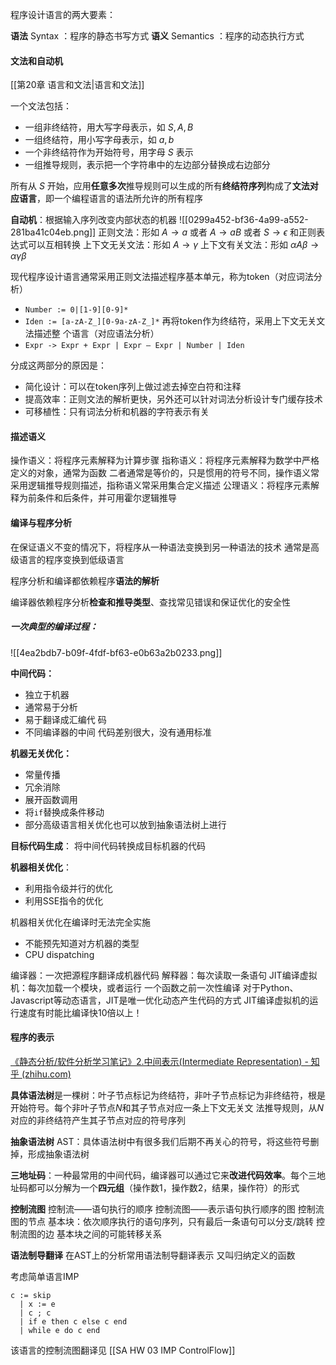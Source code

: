 程序设计语言的两大要素：

**语法** $\text{Syntax}$ ：程序的静态书写方式
**语义** $\text{Semantics}$ ：程序的动态执行方式

#### 文法和自动机
[[第20章 语言和文法|语言和文法]]

一个文法包括：
- 一组非终结符，用大写字母表示，如 $S, A, B$
- 一组终结符，用小写字母表示，如 $a, b$
- 一个非终结符作为开始符号，用字母 $S$ 表示
- 一组推导规则，表示把一个字符串中的左边部分替换成右边部分

所有从 $S$ 开始，应用**任意多次**推导规则可以生成的所有**终结符序列**构成了**文法对应语言**，即一个编程语言的语法所允许的所有程序

**自动机**：根据输入序列改变内部状态的机器
![[0299a452-bf36-4a99-a552-281ba41c04eb.png]]
正则文法：形如 $A\to a$ 或者 $A\to aB$ 或者 $S\to \epsilon$ 
	和正则表达式可以互相转换
上下文无关文法：形如 $A\to \gamma$
上下文有关文法：形如 $\alpha A\beta\to\alpha\gamma\beta$

现代程序设计语言通常采用正则文法描述程序基本单元，称为token（对应词法分析）
- `Number := 0|[1-9][0-9]*`
- `Iden := [a-zA-Z_][0-9a-zA-Z_]*`
再将token作为终结符，采用上下文无关文法描述整 个语言（对应语法分析）
- `Expr -> Expr + Expr | Expr – Expr | Number | Iden`

分成这两部分的原因是：
- 简化设计：可以在token序列上做过滤去掉空白符和注释
- 提高效率：正则文法的解析更快，另外还可以针对词法分析设计专门缓存技术
- 可移植性：只有词法分析和机器的字符表示有关

#### 描述语义

操作语义：将程序元素解释为计算步骤
指称语义：将程序元素解释为数学中严格定义的对象，通常为函数
	二者通常是等价的，只是惯用的符号不同，操作语义常采用逻辑推导规则描述，指称语义常采用集合定义描述
公理语义：将程序元素解释为前条件和后条件，并可用霍尔逻辑推导

#### 编译与程序分析

在保证语义不变的情况下，将程序从一种语法变换到另一种语法的技术
	通常是高级语言的程序变换到低级语言

程序分析和编译都依赖程序**语法的解析**

编译器依赖程序分析**检查和推导类型**、查找常见错误和保证优化的安全性

##### 一次典型的编译过程：
![[4ea2bdb7-b09f-4fdf-bf63-e0b63a2b0233.png]]

**中间代码：**
- 独立于机器
- 通常易于分析
- 易于翻译成汇编代 码
- 不同编译器的中间 代码差别很大，没有通用标准

**机器无关优化：**
- 常量传播
- 冗余消除
- 展开函数调用
- 将`if`替换成条件移动
- 部分高级语言相关优化也可以放到抽象语法树上进行

**目标代码生成**：
将中间代码转换成目标机器的代码

**机器相关优化**：
- 利用指令级并行的优化
- 利用SSE指令的优化

机器相关优化在编译时无法完全实施
- 不能预先知道对方机器的类型
- CPU dispatching


编译器：一次把源程序翻译成机器代码
解释器：每次读取一条语句
JIT编译虚拟机：每次加载一个模块，或者运行 一个函数之前一次性编译
	对于Python、Javascript等动态语言，JIT是唯一优化动态产生代码的方式
	JIT编译虚拟机的运行速度有时能比编译快10倍以上！


#### 程序的表示

[《静态分析/软件分析学习笔记》2.中间表示(Intermediate Representation) - 知乎 (zhihu.com)](https://zhuanlan.zhihu.com/p/549728632)

**具体语法树**是一棵树：叶子节点标记为终结符，非叶子节点标记为非终结符，根是开始符号。每个非叶子节点$N$和其子节点对应一条上下文无关文 法推导规则，从$N$对应的非终结符产生其子节点对应的符号序列

**抽象语法树** AST：具体语法树中有很多我们后期不再关心的符号，将这些符号删掉，形成抽象语法树

**三地址码**：一种最常用的中间代码，编译器可以通过它来**改进代码效率**。每个三地址码都可以分解为一个**四元组**（操作数1，操作数2，结果，操作符）的形式

**控制流图** 
控制流——语句执行的顺序 
控制流图——表示语句执行顺序的图 
控制流图的节点 
	基本块：依次顺序执行的语句序列，只有最后一条语句可以分支/跳转 
控制流图的边 
	基本块之间的可能转移关系

**语法制导翻译** 
在AST上的分析常用语法制导翻译表示 
	又叫归纳定义的函数


考虑简单语言IMP 
```imp
c := skip
  | x := e
  | c ; c
  | if e then c else c end
  | while e do c end
```
该语言的控制流图翻译见 [[SA HW 03 IMP ControlFlow]]

